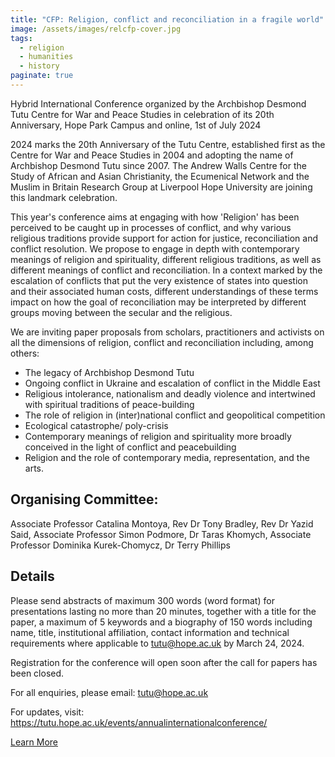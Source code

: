 ```yaml
---
title: "CFP: Religion, conflict and reconciliation in a fragile world"
image: /assets/images/relcfp-cover.jpg
tags:
  - religion
  - humanities
  - history
paginate: true   
---
```


Hybrid International Conference organized by the Archbishop Desmond Tutu Centre for War and Peace Studies in celebration of its 20th Anniversary, Hope Park Campus and online, 1st of July 2024

2024 marks the 20th Anniversary of the Tutu Centre, established first as the Centre for War and Peace Studies in 2004 and adopting the name of Archbishop Desmond Tutu since 2007. The Andrew Walls Centre for the Study of African and Asian Christianity, the Ecumenical Network and the Muslim in Britain Research Group at Liverpool Hope University are joining this landmark celebration.

This year's conference aims at engaging with how 'Religion' has been perceived to be caught up in processes of conflict, and why various religious traditions provide support for action for justice, reconciliation and conflict resolution. We propose to engage in depth with contemporary meanings of religion and spirituality, different religious traditions, as well as different meanings of conflict and reconciliation. In a context marked by the escalation of conflicts that put the very existence of states into question and their associated human costs, different understandings of these terms impact on how the goal of reconciliation may be interpreted by different groups moving between the secular and the religious.

We are inviting paper proposals from scholars, practitioners and activists on all the dimensions of religion, conflict and reconciliation including, among others:

- The legacy of Archbishop Desmond Tutu
- Ongoing conflict in Ukraine and escalation of conflict in the Middle East
- Religious intolerance, nationalism and deadly violence and intertwined with spiritual traditions of peace-building
- The role of religion in (inter)national conflict and geopolitical competition
- Ecological catastrophe/ poly-crisis
- Contemporary meanings of religion and spirituality more broadly conceived in the light of conflict and peacebuilding
- Religion and the role of contemporary media, representation, and the arts.

## Organising Committee: 
Associate Professor Catalina Montoya, Rev Dr Tony Bradley, Rev Dr Yazid Said, Associate Professor Simon Podmore, Dr Taras Khomych, Associate Professor Dominika Kurek-Chomycz, Dr Terry Phillips

## Details
Please send abstracts of maximum 300 words (word format) for presentations lasting no more than 20 minutes, together with a title for the paper, a maximum of 5 keywords and a biography of 150 words including name, title, institutional affiliation, contact information and technical requirements where applicable to tutu@hope.ac.uk by March 24, 2024.

Registration for the conference will open soon after the call for papers has been closed.

For all enquiries, please email: tutu@hope.ac.uk

For updates, visit: <https://tutu.hope.ac.uk/events/annualinternationalconference/>

[Learn More](https://tutu.hope.ac.uk/events/annualinternationalconference/)